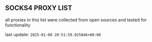 ## SOCKS4 PROXY LIST

all proxies in this list were collected from open sources and tested for functionality

last update: `2025-01-08 20:51:59.025846+00:00`